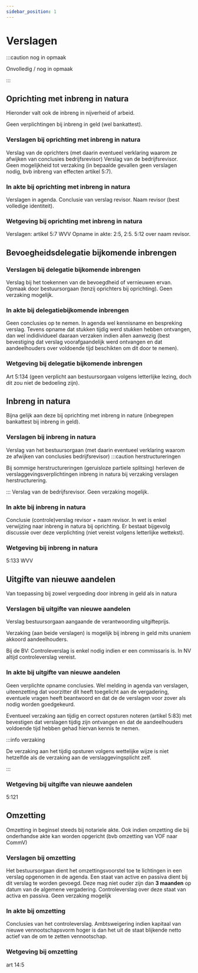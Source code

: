 ```yaml
---
sidebar_position: 1
---
```


# Verslagen

:::caution nog in opmaak

Onvolledig / nog in opmaak

:::

## Oprichting met inbreng in natura

Hieronder valt ook de inbreng in nijverheid of arbeid. 

Geen verplichtingen bij inbreng in geld (wel bankattest).

### Verslagen bij oprichting met inbreng in natura

Verslag van de oprichters (met daarin eventueel verklaring waarom ze afwijken van conclusies bedrijfsrevisor)
Verslag van de bedrijfsrevisor.
Geen mogelijkheid tot verzaking (in bepaalde gevallen geen verslagen nodig, bvb inbreng van effecten artikel 5:7).

### In akte bij oprichting met inbreng in natura

Verslagen in agenda. 
Conclusie van verslag revisor. Naam revisor (best volledige identiteit).

### Wetgeving bij oprichting met inbreng in natura

Verslagen: artikel 5:7 WVV
Opname in akte: 2:5, 2:5. 5:12 over naam revisor. 

## Bevoegheidsdelegatie bijkomende inbrengen

### Verslagen bij delegatie bijkomende inbrengen

Verslag bij het toekennen van de bevoegdheid of vernieuwen ervan. Opmaak door bestuursorgaan (tenzij oprichters bij oprichting).
Geen verzaking mogelijk.

### In akte bij delegatiebijkomende inbrengen

Geen conclusies op te nemen. In agenda wel kennisname en bespreking verslag. Tevens opname dat stukken tijdig werd stukken hebben ontvangen, dan wel indidividueel daaraan verzaken indien allen aanwezig (best bevestiging dat verslag voorafgaandelijk werd ontvangen en dat aandeelhouders over voldoende tijd beschikten om dit door te nemen). 

### Wetgeving bij delegatie bijkomende inbrengen

Art 5:134 (geen verplicht aan bestuursorgaan volgens letterlijke lezing, doch dit zou niet de bedoeling zijn).

## Inbreng in natura

Bijna gelijk aan deze bij oprichting met inbreng in nature (inbegrepen bankattest bij inbreng in geld).

### Verslagen bij inbreng in natura

Verslag van het bestuursorgaan (met daarin eventueel verklaring waarom ze afwijken van conclusies bedrijfsrevisor)
:::caution herstructureringen

Bij sommige herstructureringen (geruisloze partiele splitsing) herleven de verslaggevingsverplichtingen inbreng in natura bij verzaking verslagen herstructurering.

:::
Verslag van de bedrijfsrevisor.
Geen verzaking mogelijk.

### In akte bij inbreng in natura

Conclusie (controle)verslag revisor + naam revisor. In wet is enkel verwijzing naar inbreng in natura bij oprichting. Er bestaat bijgevolg discussie over deze verplichting (niet vereist volgens letterlijke wettekst). 

### Wetgeving bij inbreng in natura
5:133 WVV

## Uitgifte van nieuwe aandelen

Van toepassing bij zowel vergoeding door inbreng in geld als in natura

### Verslagen bij uitgifte van nieuwe aandelen

Verslag bestuursorgaan aangaande de verantwoording uitgifteprijs.

Verzaking (aan beide verslagen) is mogelijk bij inbreng in geld mits unaniem akkoord aandeelhouders.

Bij de BV: Controleverslag is enkel nodig indien er een commissaris is. In NV altijd controleverslag vereist.

### In akte bij uitgifte van nieuwe aandelen

Geen verplichte opname conclusies. 
Wel melding in agenda van verslagen, uiteenzetting dat voorzitter dit heeft toegelicht aan de vergadering, eventuele vragen heeft beantwoord en dat de de verslagen voor zover als nodig worden goedgekeurd.

Eventueel verzaking aan tijdig en correct opsturen noteren (artikel 5:83) met bevestigen dat verslagen tijdig zijn ontvangen en dat de aandeelhouders voldoende tijd hebben gehad hiervan kennis te nemen.

:::info verzaking

De verzaking aan het tijdig opsturen volgens wettelijke wijze is niet hetzelfde als de verzaking aan de verslaggevingsplicht zelf.

:::

### Wetgeving bij uitgifte van nieuwe aandelen
5:121

## Omzetting

Omzetting in beginsel steeds bij notariele akte. Ook indien omzetting die bij onderhandse akte kan worden opgericht (bvb omzetting van VOF naar CommV)

### Verslagen bij omzetting

Het bestuursorgaan dient het omzettingsvoorstel toe te lichtingen in een verslag opgenomen in de agenda. 
Een staat van active en passiva dient bij dit verslag te worden gevoegd. Deze mag niet ouder zijn dan **3 maanden** op datum van de algemene vergadering.
Controleverslag over deze staat van activa en passiva.
Geen verzaking mogelijk

### In akte bij omzetting

Conclusies van het controleverslag. 
Ambtsweigering indien kapitaal van nieuwe vennootschapsvorm hoger is dan het uit de staat blijkende netto actief van de om te zetten vennootschap.

### Wetgeving bij omzetting
art 14:5
